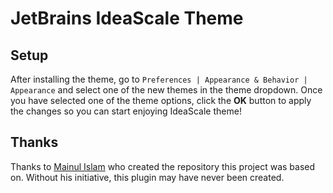 # JetBrains IdeaScale Theme

## Setup

After installing the theme, go to `Preferences | Appearance & Behavior | Appearance` and select one of the new themes in the theme dropdown. Once you have selected one of the theme options, click the **OK** button to apply the changes so you can start enjoying IdeaScale theme!


## Thanks

Thanks to [Mainul Islam](https://github.com/mainuli) who created the repository this project was based on. Without his initiative, this plugin may have never been created.
